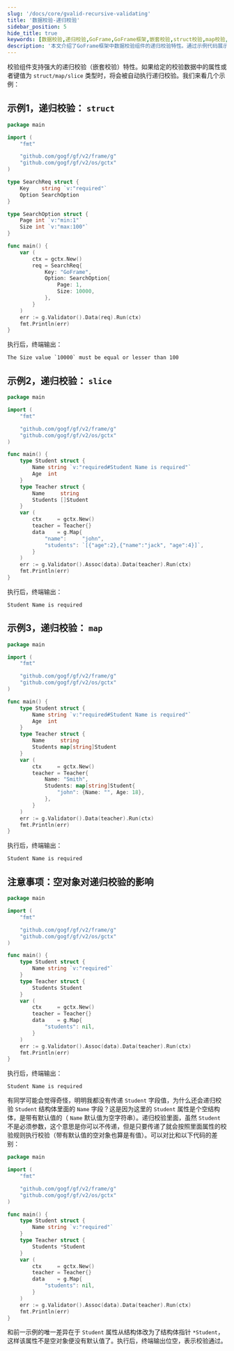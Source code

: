 ```yaml
---
slug: '/docs/core/gvalid-recursive-validating'
title: '数据校验-递归校验'
sidebar_position: 5
hide_title: true
keywords: [数据校验,递归校验,GoFrame,GoFrame框架,嵌套校验,struct校验,map校验,slice校验,校验组件,GoFrame Validator]
description: '本文介绍了GoFrame框架中数据校验组件的递归校验特性。通过示例代码展示了如何对结构体、切片及映射类型的数据进行嵌套校验，实现对复杂数据结构的有效验证。特别说明了在递归校验中空对象的处理方法，以及带有默认值的空对象将被视为已传递并被校验。'
---
```


校验组件支持强大的递归校验（嵌套校验）特性。如果给定的校验数据中的属性或者键值为 `struct/map/slice` 类型时，将会被自动执行递归校验。我们来看几个示例：

## 示例1，递归校验： `struct`

```go
package main

import (
    "fmt"

    "github.com/gogf/gf/v2/frame/g"
    "github.com/gogf/gf/v2/os/gctx"
)

type SearchReq struct {
    Key    string `v:"required"`
    Option SearchOption
}

type SearchOption struct {
    Page int `v:"min:1"`
    Size int `v:"max:100"`
}

func main() {
    var (
        ctx = gctx.New()
        req = SearchReq{
            Key: "GoFrame",
            Option: SearchOption{
                Page: 1,
                Size: 10000,
            },
        }
    )
    err := g.Validator().Data(req).Run(ctx)
    fmt.Println(err)
}
```

执行后，终端输出：

```
The Size value `10000` must be equal or lesser than 100
```

## 示例2，递归校验： `slice`

```go
package main

import (
    "fmt"

    "github.com/gogf/gf/v2/frame/g"
    "github.com/gogf/gf/v2/os/gctx"
)

func main() {
    type Student struct {
        Name string `v:"required#Student Name is required"`
        Age  int
    }
    type Teacher struct {
        Name     string
        Students []Student
    }
    var (
        ctx     = gctx.New()
        teacher = Teacher{}
        data    = g.Map{
            "name":     "john",
            "students": `[{"age":2},{"name":"jack", "age":4}]`,
        }
    )
    err := g.Validator().Assoc(data).Data(teacher).Run(ctx)
    fmt.Println(err)
}
```

执行后，终端输出：

```
Student Name is required
```

## 示例3，递归校验： `map`

```go
package main

import (
    "fmt"

    "github.com/gogf/gf/v2/frame/g"
    "github.com/gogf/gf/v2/os/gctx"
)

func main() {
    type Student struct {
        Name string `v:"required#Student Name is required"`
        Age  int
    }
    type Teacher struct {
        Name     string
        Students map[string]Student
    }
    var (
        ctx     = gctx.New()
        teacher = Teacher{
            Name: "Smith",
            Students: map[string]Student{
                "john": {Name: "", Age: 18},
            },
        }
    )
    err := g.Validator().Data(teacher).Run(ctx)
    fmt.Println(err)
}
```

执行后，终端输出：

```
Student Name is required
```

## 注意事项：空对象对递归校验的影响

```go
package main

import (
    "fmt"

    "github.com/gogf/gf/v2/frame/g"
    "github.com/gogf/gf/v2/os/gctx"
)

func main() {
    type Student struct {
        Name string `v:"required"`
    }
    type Teacher struct {
        Students Student
    }
    var (
        ctx     = gctx.New()
        teacher = Teacher{}
        data    = g.Map{
            "students": nil,
        }
    )
    err := g.Validator().Assoc(data).Data(teacher).Run(ctx)
    fmt.Println(err)
}
```

执行后，终端输出：

```
Student Name is required
```

有同学可能会觉得奇怪，明明我都没有传递 `Student` 字段值，为什么还会递归校验 `Student` 结构体里面的 `Name` 字段？这是因为这里的 `Student` 属性是个空结构体，是带有默认值的（ `Name` 默认值为空字符串）。递归校验里面，虽然 `Student` 不是必须参数，这个意思是你可以不传递，但是只要传递了就会按照里面属性的校验规则执行校验（带有默认值的空对象也算是有值）。可以对比和以下代码的差别：

```go
package main

import (
    "fmt"

    "github.com/gogf/gf/v2/frame/g"
    "github.com/gogf/gf/v2/os/gctx"
)

func main() {
    type Student struct {
        Name string `v:"required"`
    }
    type Teacher struct {
        Students *Student
    }
    var (
        ctx     = gctx.New()
        teacher = Teacher{}
        data    = g.Map{
            "students": nil,
        }
    )
    err := g.Validator().Assoc(data).Data(teacher).Run(ctx)
    fmt.Println(err)
}
```

和前一示例的唯一差异在于 `Student` 属性从结构体改为了结构体指针 `*Student`，这样该属性不是空对象便没有默认值了。执行后，终端输出位空，表示校验通过。